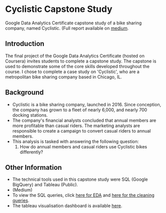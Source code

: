# Cyclistic Capstone Study
Google Data Analytics Certificate capstone study of a bike sharing company, named Cyclistic. (Full report available on [medium](https://medium.com/@jonathon.lillia/cyclistic-a-capstone-study-100818ced3d).

## Introduction
The final project of the Google Data Analytics Certificate (hosted on Coursera) invites students to complete a capstone study. The capstone is used to demonstrate some of the core skills developed throughout the course. I chose to complete a case study on 'Cyclistic', who are a metropolitan bike sharing company based in Chicago, IL. 

## Background
- Cyclistic is a bike sharing company, launched in 2016. Since conception, the company has grown to a fleet of nearly 6,000, and nearly 700 docking stations. 
- The company's financial analysts concluded that annual members are more profitable than casual riders. The marketing analysts are responsible to create a campaign to convert casual riders to annual members. 
- This analysis is tasked with answering the following question:
  1. How do annual members and casual riders use Cyclistic bikes differently?

## Other Information
- The technical tools used in this capstone study were SQL (Google BigQuery) and Tableau (Public).
- (Medium)
- To view the SQL queries, click [here for EDA](https://github.com/jLillia/CyclisticCapstoneStudy/blob/2ce01e6919c24a32f9ffa6957fc54a71aa495f09/CyclisticEDA.sql) and [here for the cleaning queries](https://github.com/jLillia/CyclisticCapstoneStudy/blob/main/CyclisticCleaning.sql).
- The tableau visualisation dashboard is available [here](https://public.tableau.com/app/profile/jonathon.lillia/viz/Cyclistic_16451624829920/Dashboard2).
